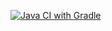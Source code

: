 [![Java CI with Gradle](https://github.com/ValeryCharkin/Paterns-part-1/actions/workflows/gradle-publish.yml/badge.svg)](https://github.com/ValeryCharkin/Paterns-part-1/actions/workflows/gradle-publish.yml)
